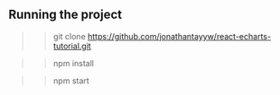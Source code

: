 ## Running the project

>> git clone https://github.com/jonathantayyw/react-echarts-tutorial.git

>> npm install

>> npm start
